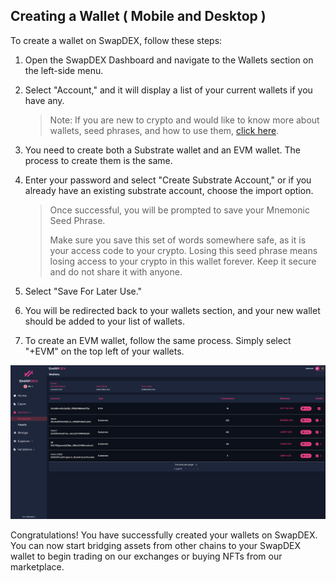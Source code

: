 ## Creating a Wallet ( Mobile and Desktop )

To create a wallet on SwapDEX, follow these steps:

1. Open the SwapDEX Dashboard and navigate to the Wallets section on the left-side menu.

2. Select "Account," and it will display a list of your current wallets if you have any.

   > Note: If you are new to crypto and would like to know more about wallets, seed phrases, and how to use them, [click here](./what_is_a_wallet.md).

3. You need to create both a Substrate wallet and an EVM wallet. The process to create them is the same.

4. Enter your password and select "Create Substrate Account," or if you already have an existing substrate account, choose the import option.

   > Once successful, you will be prompted to save your Mnemonic Seed Phrase.
   >
   > Make sure you save this set of words somewhere safe, as it is your access code to your crypto. Losing this seed phrase means losing access to your crypto in this wallet forever. Keep it secure and do not share it with anyone.

5. Select "Save For Later Use."

6. You will be redirected back to your wallets section, and your new wallet should be added to your list of wallets.

7. To create an EVM wallet, follow the same process. Simply select "+EVM" on the top left of your wallets.

<div align="center">
  <img src="../assets/wallet.png" alt="SwapDEX Wallet">
</div>

Congratulations! You have successfully created your wallets on SwapDEX. You can now start bridging assets from other chains to your SwapDEX wallet to begin trading on our exchanges or buying NFTs from our marketplace.
